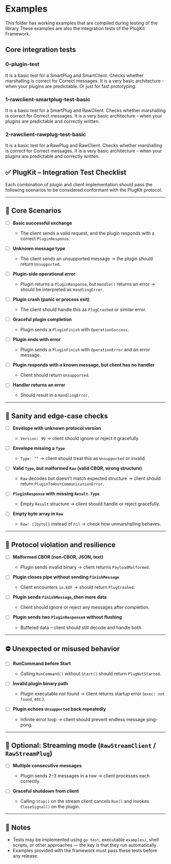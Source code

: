 # Examples

This folder has working examples that are compiled during testing of the library
These examples are also the integration tests of the PlugKit Framework.

## Core integration tests 

### 0-plugin-test
It is a basic test for a SmartPlug and SmartClient.
Checks whether marshalling is correct for Correct messages.
It is a very basic architecture - when your plugins are predictable.
Or just for fast prototyping.

### 1-rawclient-smartplug-test-basic
It is a basic test for a SmartPlug and RawClient.
Checks whether marshalling is correct for Correct messages.
It is a very basic architecture - when your plugins are predictable and correctly written.

### 2-rawclient-rawplug-test-basic
It is a basic test for a RawPlug and RawClient.
Checks whether marshalling is correct for Correct messages.
It is a very basic architecture - when your plugins are predictable and correctly written.

## ✅ PlugKit – Integration Test Checklist

Each combination of plugin and client implementation should pass the following scenarios to be considered conformant with the PlugKit protocol.

---

## 🧪 Core Scenarios

- [ ] **Basic successful exchange**
    - The client sends a valid request, and the plugin responds with a correct `PluginResponse`.

- [ ] **Unknown message type**
    - The client sends an unsupported message → the plugin should return `Unsupported`.

- [ ] **Plugin-side operational error**
    - Plugin returns a `PluginResponse`, but `Handle()` returns an error → should be interpreted as `HandlingError`.

- [ ] **Plugin crash (panic or process exit)**
    - The client should handle this as `PlugCrashed` or similar error.

- [ ] **Graceful plugin completion**
    - Plugin sends a `PluginFinish` with `OperationSuccess`.

- [ ] **Plugin ends with error**
    - Plugin sends a `PluginFinish` with `OperationError` and an error message.

- [ ] **Plugin responds with a known message, but client has no handler**
    - Client should return `Unsupported`.

- [ ] **Handler returns an error**
    - Should result in a `HandlingError`.

---

## 🧪 Sanity and edge-case checks

- [ ] **Envelope with unknown protocol version**
    - `Version: 99` → client should ignore or reject it gracefully.

- [ ] **Envelope missing a `Type`**
    - `Type: ""` → client should treat this as `Unsupported` or invalid.

- [ ] **Valid `Type`, but malformed `Raw` (valid CBOR, wrong structure)**
    - `Raw` decodes but doesn't match expected structure → client should return `PluginToHostCommunicationError`.

- [ ] **`PluginResponse` with missing `Result.Type`**
    - Empty `Result` structure → client should handle or reject gracefully.

- [ ] **Empty byte array in `Raw`**
    - `Raw: []byte{}` instead of `nil` → check how unmarshalling behaves.

---

## 🚫 Protocol violation and resilience

- [ ] **Malformed CBOR (non-CBOR, JSON, text)**
    - Plugin sends invalid binary → client returns `PayloadMalformed`.

- [ ] **Plugin closes pipe without sending `FinishMessage`**
    - Client encounters `io.EOF` → should return `PlugCrashed`.

- [ ] **Plugin sends `FinishMessage`, then more data**
    - Client should ignore or reject any messages after completion.

- [ ] **Plugin sends two `PluginResponse`s without flushing**
    - Buffered data – client should still decode and handle both.

---

## ⛔️ Unexpected or misused behavior

- [ ] **RunCommand before Start**
    - Calling `RunCommand()` without `Start()` should return `PlugNotStarted`.

- [ ] **Invalid plugin binary path**
    - Plugin executable not found → client returns startup error (`exec: not found`, etc.).

- [ ] **Plugin echoes `Unsupported` back repeatedly**
    - Infinite error loop → client should prevent endless message ping-pong.

---

## 📌 Optional: Streaming mode (`RawStreamClient` / `RawStreamPlug`)

- [ ] **Multiple consecutive messages**
    - Plugin sends 2–3 messages in a row → client processes each correctly.

- [ ] **Graceful shutdown from client**
    - Calling `Stop()` on the stream client cancels `Run()` and invokes `CloseSignal()` on the plugin.

---

## 📝 Notes

- Tests may be implemented using `go test`, executable `examples/`, shell scripts, or other approaches — the key is that they run automatically.
- Examples provided with the framework must pass these tests before any release.
